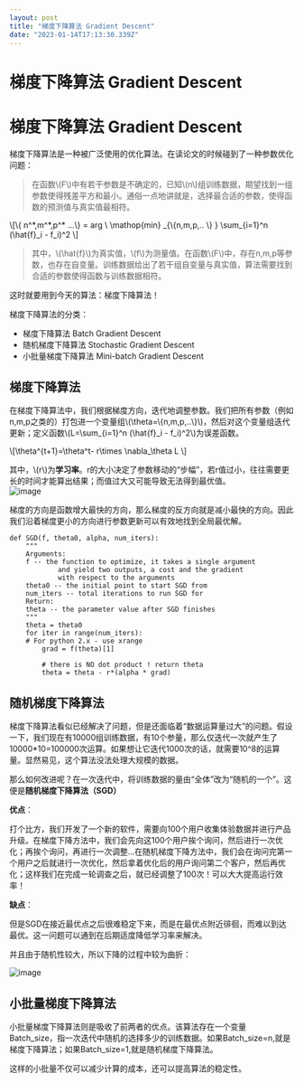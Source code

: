 ```yaml
---
layout: post
title: "梯度下降算法 Gradient Descent"
date: "2023-01-14T17:13:30.339Z"
---
```

梯度下降算法 Gradient Descent
=======================

梯度下降算法 Gradient Descent
=======================

梯度下降算法是一种被广泛使用的优化算法。在读论文的时候碰到了一种参数优化问题：

> 在函数\\(F\\)中有若干参数是不确定的，已知\\(n\\)组训练数据，期望找到一组参数使得残差平方和最小。通俗一点地讲就是，选择最合适的参数，使得函数的预测值与真实值最相符。

\\\[\\{ n^\*,m^\*,p^\* ...\\} = arg \\ \\mathop{min} \_{\\{n,m,p,.. \\} } \\sum\_{i=1}^n (\\hat{f}\_i - f\_i)^2 \\\]

> 其中，\\(\\hat{f}\\)为真实值，\\(f\\)为测量值。在函数\\(F\\)中，存在n,m,p等参数，也存在自变量。训练数据给出了若干组自变量与真实值，算法需要找到合适的参数使得函数与训练数据相符。

这时就要用到今天的算法：梯度下降算法！

梯度下降算法的分类：

*   梯度下降算法 Batch Gradient Descent
*   随机梯度下降算法 Stochastic Gradient Descent
*   小批量梯度下降算法 Mini-batch Gradient Descent

梯度下降算法
------

在梯度下降算法中，我们根据梯度方向，迭代地调整参数。我们把所有参数（例如n,m,p之类的）打包进一个变量组\\(\\theta=\\{n,m,p,..\\}\\)，然后对这个变量组迭代更新；定义函数\\(L=\\sum\_{i=1}^n (\\hat{f}\_i - f\_i)^2\\)为误差函数。

\\\[\\theta^{t+1}=\\theta^t- r\\times \\nabla\_\\theta L \\\]

其中，\\(r\\)为**学习率**。r的大小决定了参数移动的“步幅”，若r值过小，往往需要更长的时间才能算出结果；而值过大又可能导致无法得到最优值。  
![image](https://img2023.cnblogs.com/blog/1948464/202301/1948464-20230114152246176-1180516389.png)

梯度的方向是函数增大最快的方向，那么梯度的反方向就是减小最快的方向。因此我们沿着梯度更小的方向进行参数更新可以有效地找到全局最优解。

    def SGD(f, theta0, alpha, num_iters):
    	"""
    	Arguments:
    	f -- the function to optimize, it takes a single argument
    			and yield two outputs, a cost and the gradient
    			with respect to the arguments
    	theta0 -- the initial point to start SGD from
    	num_iters -- total iterations to run SGD for
    	Return:
    	theta -- the parameter value after SGD finishes
    	"""
    	theta = theta0
    	for iter in range(num_iters):
    	# For python 2.x - use xrange
    		grad = f(theta)[1]
    
    		# there is NO dot product ! return theta
    		theta = theta - r*(alpha * grad)
    

随机梯度下降算法
--------

梯度下降算法看似已经解决了问题，但是还面临着“数据运算量过大”的问题。假设一下，我们现在有10000组训练数据，有10个参量，那么仅迭代一次就产生了10000\*10=100000次运算。如果想让它迭代1000次的话，就需要10^8的运算量。显然易见，这个算法没法处理大规模的数据。

那么如何改进呢？在一次迭代中，将训练数据的量由“全体”改为“随机的一个”。这便是**随机梯度下降算法（SGD）**

**优点**：

打个比方，我们开发了一个新的软件，需要向100个用户收集体验数据并进行产品升级。在梯度下降方法中，我们会先向这100个用户挨个询问，然后进行一次优化；再挨个询问，再进行一次调整...在随机梯度下降方法中，我们会在询问完第一个用户之后就进行一次优化，然后拿着优化后的用户询问第二个客户，然后再优化；这样我们在完成一轮调查之后，就已经调整了100次！可以大大提高运行效率！

**缺点**：

但是SGD在接近最优点之后很难稳定下来，而是在最优点附近徘徊，而难以到达最优。这一问题可以通到在后期适度降低学习率来解决。

并且由于随机性较大，所以下降的过程中较为曲折：

![image](https://img2023.cnblogs.com/blog/1948464/202301/1948464-20230114154546254-1647505410.jpg)

小批量梯度下降算法
---------

小批量梯度下降算法则是吸收了前两者的优点。该算法存在一个变量Batch\_size，指一次迭代中随机的选择多少的训练数据。如果Batch\_size=n,就是梯度下降算法；如果Batch\_size=1,就是随机梯度下降算法。

这样的小批量不仅可以减少计算的成本，还可以提高算法的稳定性。